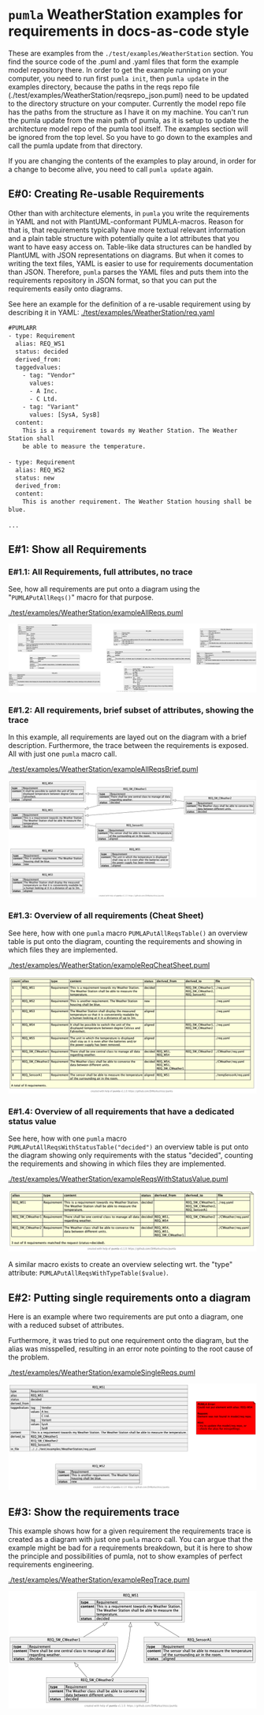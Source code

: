# `pumla` WeatherStation examples for requirements in docs-as-code style
These are examples from the `./test/examples/WeatherStation` section. You find the
source code of the .puml and .yaml files that form the example model repository
there. In order to get the example running on your computer, you need
to run first `pumla init`, then `pumla update` in the examples directory, 
because the paths in the reqs repo file (./test/examples/WeatherStation/reqsrepo_json.puml)
need to be updated to the directory structure on your computer. Currently
the model repo file has the paths from the structure as I have it on my
machine. You can't run the pumla update from the main path of pumla, as
it is setup to update the architecture model repo of the pumla tool itself.
The examples section will be ignored from the top level. So you have to go
down to the examples and call the pumla update from that directory.

If you are changing the contents of the examples to play around, in order for a
change to become alive, you need to call `pumla update` again. 

## E#0: Creating Re-usable Requirements
Other than with architecture elements, in `pumla` you write the requirements in YAML and not
with PlantUML-conformant PUMLA-macros. Reason for that is, that requirements typically have
more textual relevant information and a plain table structure with potentially quite a lot
attributes that you want to have easy access on. Table-like data structures can be handled by PlantUML
with JSON representations on diagrams. But when it comes to writing the text files, YAML is easier
to use for requirements documentation than JSON. Therefore, `pumla` parses the YAML files and
puts them into the requirements repository in JSON format, so that you can put the requirements 
easily onto diagrams.

See here an example for the definition of a re-usable requirement using by describing
it in YAML:
[./test/examples/WeatherStation/req.yaml](test/examples/WeatherStation/req.yaml)

```
#PUMLARR
- type: Requirement
  alias: REQ_WS1
  status: decided
  derived_from:
  taggedvalues:
    - tag: "Vendor"
      values:
      - A Inc.
      - C Ltd.
    - tag: "Variant"
      values: [SysA, SysB]
  content:
    This is a requirement towards my Weather Station. The Weather Station shall
    be able to measure the temperature.

- type: Requirement
  alias: REQ_WS2
  status: new
  derived_from:
  content:
    This is another requirement. The Weather Station housing shall be blue.

...
```


## E#1: Show all Requirements
### E#1.1: All Requirements, full attributes, no trace
See, how all requirements are put onto a diagram using the "`PUMLAPutAllReqs()`" macro for that
purpose.

[./test/examples/WeatherStation/exampleAllReqs.puml](test/examples/WeatherStation/exampleAllReqs.puml)

![](test/examples/WeatherStation/pics/exampleAllReqs.png)

### E#1.2: All requirements, brief subset of attributes, showing the trace
In this example, all requirements are layed out on the diagram with a brief description. Furthermore,
the trace between the requirements is exposed. All with just one `pumla` macro call.

[./test/examples/WeatherStation/exampleAllReqsBrief.puml](test/examples/WeatherStation/exampleAllReqsBrief.puml)

![](test/examples/WeatherStation/pics/exampleAllReqsBrief.png)
### E#1.3: Overview of all requirements (Cheat Sheet)
See here, how with one `pumla` macro `PUMLAPutAllReqsTable()`  an overview table is put onto
the diagram, counting the requirements and showing in which files they are implemented.

[./test/examples/WeatherStation/exampleReqCheatSheet.puml](test/examples/WeatherStation/exampleReqCheatSheet.puml)

![](test/examples/WeatherStation/pics/exampleReqCheatSheet.png)

### E#1.4: Overview of all requirements that have a dedicated status value
See here, how with one `pumla` macro `PUMLAPutAllReqsWithStatusTable("decided")`  an overview table is put onto
the diagram showing only requirements with the status "decided", counting the requirements and showing in which
files they are implemented.

[./test/examples/WeatherStation/exampleReqsWithStatusValue.puml](test/examples/WeatherStation/exampleReqsWithStatusValue.puml)

![](test/examples/WeatherStation/pics/exampleReqsWithStatusValue.png)

A similar macro exists to create an overview selecting wrt. the "type" attribute: `PUMLAPutAllReqsWithTypeTable($value)`.

## E#2: Putting single requirements onto a diagram
Here is an example where two requirements are put onto a diagram, one with a reduced subset of
attributes. 

Furthermore, it was tried to put one requirement onto the diagram, but the alias was misspelled, resulting
in an error note pointing to the root cause of the problem.

[./test/examples/WeatherStation/exampleSingleReqs.puml](test/examples/WeatherStation/exampleSingleReqs.puml)

![](test/examples/WeatherStation/pics/exampleSingleReqs.png)

## E#3: Show the requirements trace 
This example shows how for a given requirement the requirements trace is created as a diagram with just one
`pumla` macro call. You can
argue that the example might be bad for a requirements breakdown, but it is here to show the principle
and possibilities of pumla, not to show examples of perfect requirements engineering.

[./test/examples/WeatherStation/exampleReqTrace.puml](test/examples/WeatherStation/exampleReqTrace.puml)

![](test/examples/WeatherStation/pics/exampleReqTrace.png)